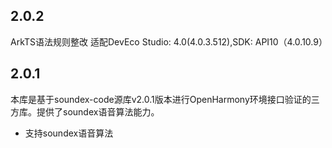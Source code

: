 ## 2.0.2
ArkTS语法规则整改
适配DevEco Studio: 4.0(4.0.3.512),SDK: API10（4.0.10.9）
## 2.0.1
本库是基于soundex-code源库v2.0.1版本进行OpenHarmony环境接口验证的三方库。提供了soundex语音算法能力。
- 支持soundex语音算法



  

